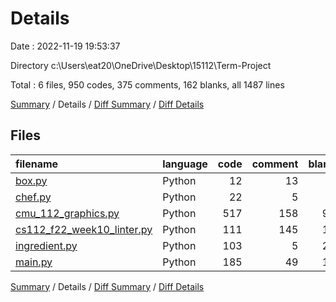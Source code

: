 # Details

Date : 2022-11-19 19:53:37

Directory c:\\Users\\eat20\\OneDrive\\Desktop\\15112\\Term-Project

Total : 6 files,  950 codes, 375 comments, 162 blanks, all 1487 lines

[Summary](results.md) / Details / [Diff Summary](diff.md) / [Diff Details](diff-details.md)

## Files
| filename | language | code | comment | blank | total |
| :--- | :--- | ---: | ---: | ---: | ---: |
| [box.py](/box.py) | Python | 12 | 13 | 7 | 32 |
| [chef.py](/chef.py) | Python | 22 | 5 | 6 | 33 |
| [cmu_112_graphics.py](/cmu_112_graphics.py) | Python | 517 | 158 | 94 | 769 |
| [cs112_f22_week10_linter.py](/cs112_f22_week10_linter.py) | Python | 111 | 145 | 17 | 273 |
| [ingredient.py](/ingredient.py) | Python | 103 | 5 | 21 | 129 |
| [main.py](/main.py) | Python | 185 | 49 | 17 | 251 |

[Summary](results.md) / Details / [Diff Summary](diff.md) / [Diff Details](diff-details.md)
